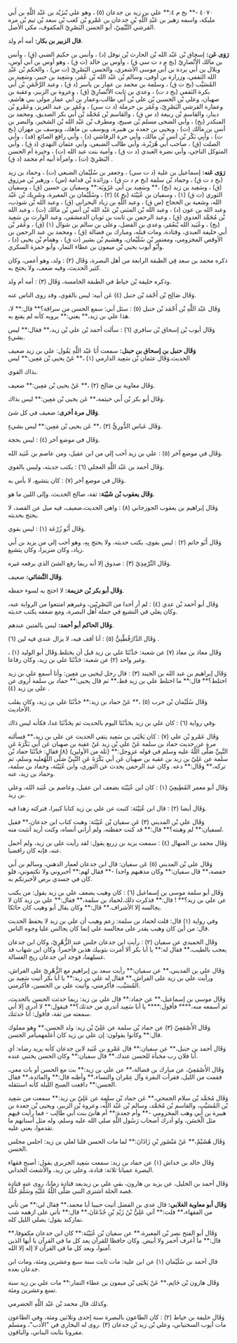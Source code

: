 ٤٠٧٠ -** بخ م ٤:** علي بن زيد بن جدعان (٥) ، وهو علي بْنزَيْد بن عَبْد اللَّهِ بن أَبي مليكة، واسمه زهير بن عَبْدِ اللَّهِ بْنِ جدعان بن عَمْرو بْن كعب بْن سعد بْن تيم بْن مره القرشي التَّيْمِيّ، أبو الحسن البَصْرِيّ المكفوف، مكي الأصل.

**قال الزبير بن بكار:** أمه أم ولد.

**رَوَى عَن:** إسحاق بْن عَبْد الله بْن الحارث بْن نوفل (د) ، وأنس بن حكيم الضبي (ق) ، وأنس بن مالك الأَنْصارِيّ (بخ م د ت سي ق) ، وأوس بن خالد (ت ق) ، وهو أوس بن أَبي أوس، وبلال بن أَبي بردة بن أَبي موسى الأشعري، والحسن البَصْرِيّ (ت س) ، والحكم بْن عَبْدِ الله الثقفي، وزرارة بن أوفى، وسالم بْن عَبْد الله بْن عُمَر، وسَعِيد بن جبير، وسَعِيد بن المُسَيَّب (بخ ت ق) ، وسلمة بن محمد بن عمار بن ياسر (د ق) ، وعبد الرَّحْمَنِ بْن أَبي بكرة الثقفي (بخ د ت) ، وعدي بن ثابت الأَنْصارِيّ (ق) ، وعروة بن الزبير، وعقبة بن صهبان، وعلي بْن الحسين بْن علي بْن أَبي طالب،وعمار بن أَبي عمار مولى بني هاشم، وعمارة القرشي البَصْرِيّ، وعُمَر بن حرملة (د ت سي) ، وعُمَر بن عبد العزيز، وعَمْرو بْن دينار، والقاسم بْن ربيعة (د س ق) ، والقاسم بْن مُحَمَّد بْن أَبي بكر الصديق، ومحمد بن المنكدر (بخ) ، وأبي الضحى مسلم بْن صبيح، ومطرف بْن عَبْد الله بْن الشخير، والنضر بن أنس بن مالك (ت) ، ويحيى بن جعدة بن هبيرة، ويوسف بن ماهك، ويوسف بن مهران (بخ ت) ، وأَبِي بَكْر بْن أنس بْن مالك، وأبي حرة الرقاشي (د) ، وأبي رافع الصائغ (قد) ، وأبي الصلت (ق) ، صاحب أبي هُرَيْرة، وأبي طالب الضبعي، وأبي عثمان النهدي (د ق) ، وأبي المتوكل الناجي، وأبي نضرة العبدي (د ت ق) ، وأمية بنت عبد الله (ت) ، وخيرة أم الحسن البَصْرِيّ (ت) ، وامرأة أبيه أم محمد (د ق) .

**رَوَى عَنه:** إسماعيل بن علية (د ت سي) ، وجعفر بن سُلَيْمان الضبعي (ت) ، وحماد بن زيد (بخ د ت ق) ، وحماد بْن سلمة (بخ م د ت ق) ، وزائدة بْن قدامة (س) ، وزهير بْن مرزوق (ق) ، وسَعِيد بن زيد (بخ) ،** وسَعِيد بن أَبي عَرُوبَة:** وسفيان بن حسين (ق) ، وسفيان الثوري (ت ق) (١) ، وسفيان بن عُيَيْنَة (بخ ٤) (٢) ، وسُلَيْمان بن المغيرة، وشَرِيك بْن عَبْد الله، وشعبة بن الحجاج (س ق) ، وعبد اللَّهِ بن زياد البحراني (ق) ، وعبد الله بْن شوذب، وعبد الله بن عون (د) ، وعبد الله بْن المثنى بْن عَبْد الله بْن أنس بْن مالك (ت) ، وعبد الله بْن مُحَمَّد العدوي (ق) ، وعبد الرحمن بن ثابت بن ثوبان الدمشقي، وعبد الوارث بن سَعِيد (بخ) ، وعُبَيد الله بْنعُمَر، وعدي بن الفضل، وعلي بن سالم بن شوال (١) (ق) ، وعُمَر بْن أَبي خليفة العبدي، وقتادة، ومات قبله، ومبارك بن فضالة (ق) ، ومحمد بن عبد الرحمن بن الأوقص المخزومي، ومعتمر بْن سُلَيْمان، وهشيم بْن بشير (ت ق) ، وهمام بْن يحيى (د) ، وأَبُو أيوب يحيى بْن ميمون بن عطاء التمار، وأبو حمزة السكري.

ذكره محمد بن سعد فِي الطبقة الرابعة من أهل البصرة، وَقَال (٢) : ولد، وهو أعمى، وكان كثير الحديث، وفيه ضعف، ولا يحتج به.

وذكره خليفة بْن خياط في الطبقة الخامسة، وَقَال (٣) : أمه أم ولد.

وَقَال صَالِح بْن أَحْمَد بْن حنبل (٤) عَن أبيه: ليس بالقوي، وقد روى الناس عنه.

وَقَال عَبْد اللَّهِ بْن أَحْمَد بْن حنبل (٥) : سئل أبي: سمع الحسن من سراقة؟** قال:** لا، هذا علي بن زيد،** يعني:** يرويه كأنه لم يقنع به.

وَقَال أيوب بْن إسحاق بْن سافري (٦) : سألت أحمد بْن علي بْن زيد،** فقال:** ليس بشيءٍ.

**وَقَال حنبل بن إسحاق بن حبنل:** سمعت أَبَا عَبْد اللَّهِ يَقُول: علي بن زيد ضعيف الحديث.وَقَال عثمان بْن سَعِيد الدارمي (١) ،** عَنْ يحيى بْن مَعِين:** ليس

بذاك القوي.

وَقَال معاوية بن صَالِح (٢) ،** عَنْ يحيى بْن مَعِين:** ضعيف.

وَقَال أبو بكر بْن أَبي خيثمة،** عَن يحيى بْن مَعِين:** ليس بذاك.

**وَقَال مرة أخرى:** ضعيف في كل شئ.

وَقَال عَباس الدُّورِيُّ (٣) ،** عَن يحيى بْن مَعِين:** ليس بشيءٍ.

وَقَال في موضع آخر (٤) : ليس بحجة.

وَقَال في موضع آخر (٥) : علي بن زيد أحب إلي من ابن عقيل، ومن عاصم بن عُبَيد الله.

وَقَال أحمد بن عَبْد اللَّهِ العجلي (٦) : يكتب حديثه، وليس بالقوي.

وَقَال في موضع آخر (٧) : كان يتشيع، لا بأس به.

**وَقَال يعقوب بْن شَيْبَة:** ثقة، صالح الحديث، وإلى اللين ما هو.

وَقَال إبراهيم بن يعقوب الجوزجاني (٨) : واهي الحديث،ضعيف، فيه ميل عن القصد، لا يحتج بحديثه.

وَقَال أَبُو زُرْعَة (١) : ليس بقوي.

وَقَال أَبُو حاتم (٢) : ليس بقوي، يكتب حديثه، ولا يحتج بِهِ، وهو أحب إلي من يزيد بن أَبي زياد، وكان ضريرا، وكان يتشيع.

وَقَال التِّرْمِذِيّ (٣) : صدوق إلا أنه ربما رفع الشئ الذي يرفعه غيره.

**وَقَال النَّسَائي:** ضعيف.

**وَقَال أبو بكر بْن خزيمة:** لا احتج به لسوء حفظه.

وَقَال أبو أحمد بْن عدي (٤) : لم أر أحدا من البَصْرِيّين، وغيرهم امتنعوا من الرواية عنه، وكان يغلي في التشيع في جملة أهل البصرة، ومع ضعفه يكتب حديثه.

**وَقَال الحاكم أبو أحمد:** ليس بالمتين عندهم.

وَقَال الدَّارَقُطْنِيُّ (٥) : أنا أقف فيه، لا يزال عندي فيه لين (٦) .

وَقَال معاذ بن معاذ (٧) عن شعبة: حَدَّثَنَا علي بن زيد قبل أن يختلط.وَقَال أبو الوليد (١) ، وغير واحد (٢) عن شعبة: حَدَّثَنَا علي بن زيد، وكان رفاعا.

وَقَال إبراهيم بن عبد الله بن الجيند (٣) : قال رجل ليحيى بن مَعِين: وأنا أسمع علي بن زيد اختلط؟** قال:** ما اختلط علي بن زيد قط،** ثم قال يحيى:** حماد بن سلمة أروى عن علي بن زيد (٤) .

وَقَال سُلَيْمان بْن حرب (٥) ،** عَنْ حماد بن زيد:** حَدَّثَنَا علي بن زيد، وكان يقلب الأحاديث.

وفي رواية (٦) : كان علي بن زيد يحَدَّثَنَا اليوم بالحديث ثم يحَدَّثَنَا غدا، فكأنه ليس ذاك.

وَقَال عَمْرو بْن علي (٧) : كان يَحْيَى بن سَعِيد يتقي الحديث عن علي بن زيد،** فسألته مرة عن حديث حماد بن سلمة عَنْ علي بْن زيد عَنْ عقبة بن صهبان عَن أبي بَكْرَةَ عَنِ النَّبِيِّ صَلَّى اللَّهُ عليه وسلم في قوله عزوجل:** {ثلة من الأولين) {٨) فقال: حَدَّثَنَا حماد بْن سلمة عن عَلِيّ بن زيد بن عقبة بن صهبان عَن أبي بَكْرَةَ عَنِ النَّبِيِّ صَلَّى اللَّهُعليه وسلم، ثم تركه،** وَقَال:** دعه. وكان عبد الرحمن يحدث عن الثوري، وابن عُيَيْنَة، وحماد بن سلمة، وحماد بن زيد، عنه.

وَقَال أبو معمر القَطِيعِيّ (١) : كان ابن عُيَيْنَة يضعف ابن عقيل، وعاصم بن عُبَيد الله، وعلي بن زيد.

وَقَال أيضا (٢) : قال ابن عُيَيْنَة: كتبت عن علي بن زيد كتابا كبيرا، فتركته زهدا فيه.

وَقَال علي بْن المديني (٣) عَن سفيان بْن عُيَيْنَة: وهبت كتاب ابن جدعان،** فقيل لسفيان:** لم وهبته؟** قال:** قد كنت حفظته، ولم أراني أنساه، وكنت أريد أتثبت منه.

وَقَال محمد بن المنهال (٤) : سمعت يزيد بن زريع يقول: لقد رأيت علي بن زيد، ولم أحمل عنه، فإنه كان رافضيا.

وَقَال علي بْن المديني (٥) عَن سفيان: قال ابن جدعان لعمار الدهني، وسالم بن أَبي حفصة،** قال سفيان:** وكان مذهبهم واحدا -** فقال لهم:** أخبروني ولا تكتموني، فلو كان في جسدي برص لأخبرتكم به.

وَقَال أبو سلمة موسى بن إسماعيل (٦) : كان وهيب يضعف علي بن زيد يقول: من يكتب عن علي بن زيد؟** ! قال:** فذكرت ذلك.لحماد بن سلمة،** فقال:** علي بن زيد كان لا يجالسه إلا الأشراف.** قال:** وكان يقال أبو وهيب كان حائكا.

وفي رواية (١) قال: قلت لحماد بن سلمة: زعم وهيب أن علي بن زيد لا يحفظ الحديث قال: من أين كان وهيب يقدر على مجالسة علي إنما كان يجالس عليا وجوه الناس.

وَقَال الحميدي عن سفيان (٢) : رأيت ابن جدعان جلس عند الزُّهْرِيّ، وكان ابن جدعان يعجب بالطيب،** فقال له:** يا أبا بكر ألا أمرت بثوبيك هذين فأجمرا. وكان ابن شهاب قد غسلهما، فوجد ابن جدعان ريح الغسالة.

وَقَال علي بن المديني،** عن سفيان:** رأيت سعد بن إبراهيم مع الزُّهْرِيّ على الفراش، ورأيت علي بن زيد على الفراش،** فقال له علي بن زيد:** يا أبا بكر أتيت سَعِيد بن المُسَيَّب، فأكرمني، وأتيت علي بن الحسين، فأكرمني.

وَقَال موسى بن إسماعيل،** عن حماد:** قال علي بن زيد: ربما حدثت الحسن بالحديث، ثم أسمعه منه،**** فأقول:**** يا أبا سَعِيد أتدري من حدثك؟** فيقول:** لا أدري إلا أني سمعته من ثقة، فأقول: أنا حدثتك.

وَقَال الأَصْمَعِيّ (٣) عن حماد بْن سلمة عن عَلِيّ بْن زيد: ولد الحسن،** وهو مملوك قال:** وكانوا يقولون: إن علي بن زيد كان أعلمهمبأمر الحسن.

وَقَال أحمد بن حنبل،** عن سفيان:** قال عَمْرو بن عُبَيد لابن جدعان كأنه يريد رضاه: أي أبا فلان رب مخبأة للحسن عندك.** قال سفيان:** وكان الحسن يختبي عنده.

وَقَال الأَصْمَعِيّ، عن مبارك بن فضالة،** عن علي بن زيد:** بت مع الحسن أو بات معي، فقمت من الليل، فقرأت البقرة وآل عِمْران والنساء،** وأظنه قال:** والمائدة،** فقال الحسن:** دافعت الصبح الليلة كأنه استثقله.

وَقَال مُحَمَّد بْن سلام الجمحي،** عَن حماد بْن سلمة عن عَلِيّ بن زيد:** سمعت من سَعِيد بْن المُسَيَّب، والقاسم بْن مُحَمَّد، وسالم بْن عَبْد اللَّه، وعروة بْن الزبير، ويحيى بْن جعدة بن هبيرة بن أَبي وهب المخزومي -** وأم جعدة:** أم هانئ بنت أبي طَالِب - فما رأيت فيهم مثل الْحَسَن، ولو أدرك أصحاب رَسُول اللَّهِ صلى الله عليه وسلم، وله مثل أسنانهم ما تقدموا، يعني عليه.

وَقَال هُشَيْمٌ،** عَنْ مَنْصُورِ بْنِ زَاذَانَ:** لما مات الحسن قلنا لعلي بن زيد: اجلس مجلس الحسن.

وَقَال خالد بن خداش (١) عن حماد بن زيد: سمعت سَعِيد الجريري يقول: أصبح فقهاء البصرة عميانا ثلاثة: قتادة، وعلي بن زيد، والأشعث الحداني.

وَقَال أحمد بن الخليل، عن يزيد بن هارون، بقي علي بن زيدبعد قتادة زمانا، روى عنه قتادة قصة الحلة اشترى النبي صَلَّى اللَّهُ عَلَيْهِ وسَلَّمَ حُلَّةٌ.

**وَقَال أبو معاوية الغلابي:** قال عدي بن الفضل أتيت حبيبا أبا محمد،** فقال لي:** من تأتي من الفقهاء،** قلت:** آتي عَلِيُّ بْنُ زَيْدِ بْنِ جُدْعَانَ،** قال:** تأتي على ازهمه شب نمازكند يقول: يصلي الليل كله.

وَقَال أبو الفتح نصر بْن المغيرة،** عن سفيان بْن عُيَيْنَة:** كان ابن جدعان مكفوفا،** قال:** ما أعرف أحمر ولا أبيض. وكان حافظا للقرآن يعد كل ما في القرآن يا أيها الذين آمنوا، ويعد كل ما في القرآن لا إله إلا الله.

قال أحمد بن سُلَيْمان (١) عن ابن علية: مات ثابت سنة سبع وعشرين ومئة، ومات ابن جدعان بعده.

وَقَال هارون بْن حَاتِم،** عَنْ يَحْيَى بْن ميمون بن عطاء التمار:** مات علي بن زيد سنة تسع وعشرين ومئة.

وكذلك قال محمد بْن عَبْد اللَّهِ الحضرمي.

وَقَال خليفة بن خياط (٢) : كان الطاعون بالبصرة سنة إحدى وثلاثين ومئة، وفي الطاعون مات أيوب السختياني، وعلي بْن زيد بْن جدعان (٣) .روى له البخاري في "الأدب"، ومسلم مقرونا بثابت البناني، والباقون.